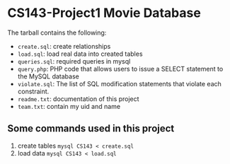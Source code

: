 # CS143-Project1 Movie Database
The tarball contains the following:
- `create.sql`: create relationships
- `load.sql`: load real data into created tables
- `queries.sql`: required queries in mysql
- `query.php`: PHP code that allows users to issue a SELECT statement to the MySQL database
- `violate.sql`: The list of SQL modification statements that violate each constraint.
- `readme.txt`: documentation of this project
- `team.txt`: contain my uid and name

## Some commands used in this project
1. create tables
   `mysql CS143 < create.sql`
2. load data
   `mysql CS143 < load.sql`

